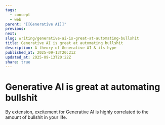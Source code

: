 ```yaml
---
tags:
  - concept
  - web
parent: "[[Generative AI]]"
previous:
next:
slug: writing/generative-ai-is-great-at-automating-bullshit
title: Generative AI is great at automating bullshit
description: A theory of Generative AI & its hype
published_at: 2025-09-13T20:21Z
updated_at: 2025-09-13T20:22Z
share: true
---
```


# Generative AI is great at automating bullshit

By extension, excitement for Generative AI is highly correlated to the amount of bullshit in your life.
